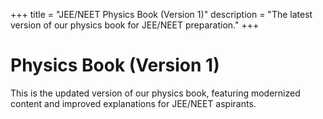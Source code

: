 +++
title = "JEE/NEET Physics Book (Version 1)"
description = "The latest version of our physics book for JEE/NEET preparation."
+++

# Physics Book (Version 1)

This is the updated version of our physics book, featuring modernized content and improved explanations for JEE/NEET aspirants.